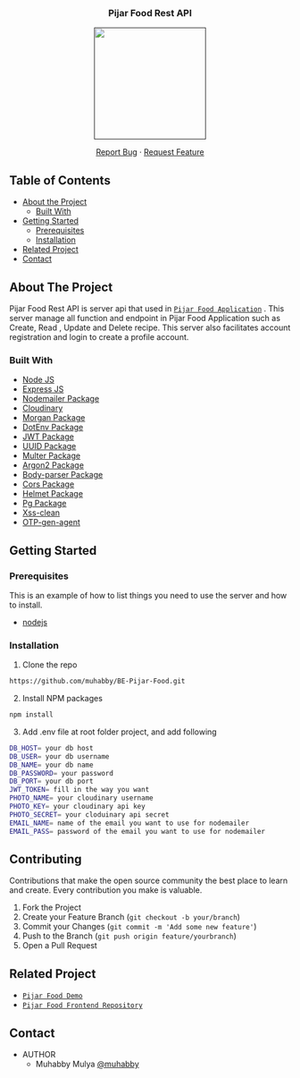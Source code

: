 <br />
<p align="center">
  
<div align="center">
  <h3 align="center">Pijar Food Rest API</h3>
  
  <a href="">
    <image align="center" width="200" src='https://res.cloudinary.com/dpasid4jl/image/upload/v1717380554/pijar-food-logo/Pijar_Food_Logo_pwadca.png' />
  </a>

  <p align="center">
    <a href="https://github.com/habibir7/BE-hirejob/issues">Report Bug</a>
    ·
    <a href="https://github.com/habibir7/BE-hirejob/issues">Request Feature</a>
  </p>
</div>

<!-- TABLE OF CONTENTS -->

## Table of Contents

- [About the Project](#about-the-project)
  - [Built With](#built-with)
- [Getting Started](#getting-started)
  - [Prerequisites](#prerequisites)
  - [Installation](#installation)
- [Related Project](#related-project)
- [Contact](#contact)

<!-- ABOUT THE PROJECT -->

## About The Project

Pijar Food Rest API is server api that used in [`Pijar Food Application`](https://pijar-food.vercel.app) . This server manage all function and endpoint in Pijar Food Application such as Create, Read , Update and Delete recipe. This server also facilitates account registration and login to create a profile account.

### Built With

- [Node JS](https://nodejs.org/en/docs/)
- [Express JS](https://expressjs.com/)
- [Nodemailer Package](https://www.npmjs.com/package/nodemailer)
- [Cloudinary](https://cloudinary.com/)
- [Morgan Package](https://www.npmjs.com/package/morgan)
- [DotEnv Package](https://www.npmjs.com/package/dotenv)
- [JWT Package](https://www.npmjs.com/package/jsonwebtoken)
- [UUID Package](https://www.npmjs.com/package/uuid)
- [Multer Package](https://www.npmjs.com/package/multer)
- [Argon2 Package](https://www.npmjs.com/package/argon2)
- [Body-parser Package](https://www.npmjs.com/package/body-parser)
- [Cors Package](https://www.npmjs.com/package/cors)
- [Helmet Package](https://www.npmjs.com/package/helmet)
- [Pg Package](https://www.npmjs.com/package/pg)
- [Xss-clean](https://www.npmjs.com/package/xss-clean)
- [OTP-gen-agent](https://www.npmjs.com/package/otp-gen-agent)

<!-- GETTING STARTED -->

## Getting Started

### Prerequisites

This is an example of how to list things you need to use the server and how to install.

- [nodejs](https://nodejs.org/en/download/)

### Installation

1. Clone the repo

```sh
https://github.com/muhabby/BE-Pijar-Food.git
```

2. Install NPM packages

```sh
npm install
```

3. Add .env file at root folder project, and add following

```sh
DB_HOST= your db host
DB_USER= your db username
DB_NAME= your db name
DB_PASSWORD= your password
DB_PORT= your db port
JWT_TOKEN= fill in the way you want
PHOTO_NAME= your cloudinary username
PHOTO_KEY= your cloudinary api key
PHOTO_SECRET= your cloduinary api secret
EMAIL_NAME= name of the email you want to use for nodemailer
EMAIL_PASS= password of the email you want to use for nodemailer
```

<!-- CONTRIBUTING -->

## Contributing

Contributions that make the open source community the best place to learn and create. Every contribution you make is valuable.

1. Fork the Project
2. Create your Feature Branch (`git checkout -b your/branch`)
3. Commit your Changes (`git commit -m 'Add some new feature'`)
4. Push to the Branch (`git push origin feature/yourbranch`)
5. Open a Pull Request

<!-- RELATED PROJECT -->

## Related Project

- [`Pijar Food Demo`](https://pijar-food.vercel.app)
- [`Pijar Food Frontend Repository`](https://github.com/muhabby/Pijar-Food)

<!-- CONTACT -->

## Contact

- AUTHOR
  - Muhabby Mulya [@muhabby](https://github.com/muhabby)
